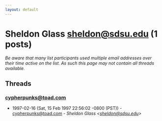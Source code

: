 ```yaml
---
layout: default
---
```


# Sheldon Glass <sheldon@sdsu.edu> (1 posts)

_Be aware that many list participants used multiple email addresses over their time active on the list. As such this page may not contain all threads available._

## Threads

### cypherpunks@toad.com
+ 1997-02-16 (Sat, 15 Feb 1997 22:56:02 -0800 (PST)) - [cypherpunks@toad.com](/archive/1997/02/afd54e7a7618721570ae18dc66a80ff65e46f638c52d10c53f700391f4f80866) - _Sheldon Glass \<sheldon@sdsu.edu\>_


